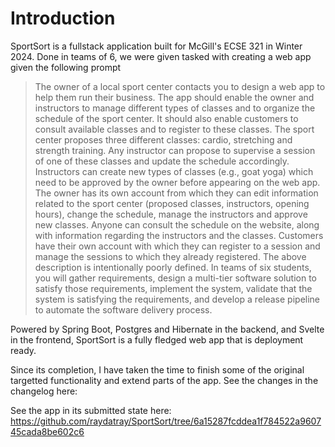 # Introduction <a name="introduction"></a>
SportSort is a fullstack application built for McGill's ECSE 321 in Winter 2024. Done in teams of 6, we were given tasked with creating a web app given the following prompt <br>

>The owner of a local sport center contacts you to design a web app to help them run their business. The app should enable the owner and instructors to manage different types of classes and to organize the schedule of the sport center. It should also enable customers to consult available classes and to register to these classes.
>The sport center proposes three different classes: cardio, stretching and strength training. Any instructor can propose to supervise a session of one of these classes and update the schedule accordingly. Instructors can create new types of classes (e.g., goat yoga) which need to be approved by the owner before appearing on the web app. The owner has its own account from which they can edit information related to the sport center (proposed classes, instructors, opening hours), change the schedule, manage the instructors and approve new classes. Anyone can consult the schedule on the website, along with information regarding the instructors and the classes. Customers have their own account with which they can register to a session and manage the sessions to which they already registered. 
>The above description is intentionally poorly defined. In teams of six students, you will gather requirements, design a multi-tier software solution to satisfy those requirements, implement the system, validate that the system is satisfying the requirements, and develop a release pipeline to automate the software delivery process.

Powered by Spring Boot, Postgres and Hibernate in the backend, and Svelte in the frontend, SportSort is a fully fledged web app that is deployment ready. 

Since its completion, I have taken the time to finish some of the original targetted functionality and extend parts of the app. See the changes in the changelog here: 

See the app in its submitted state here: https://github.com/raydatray/SportSort/tree/6a15287fcddea1f784522a960745cada8be602c6




